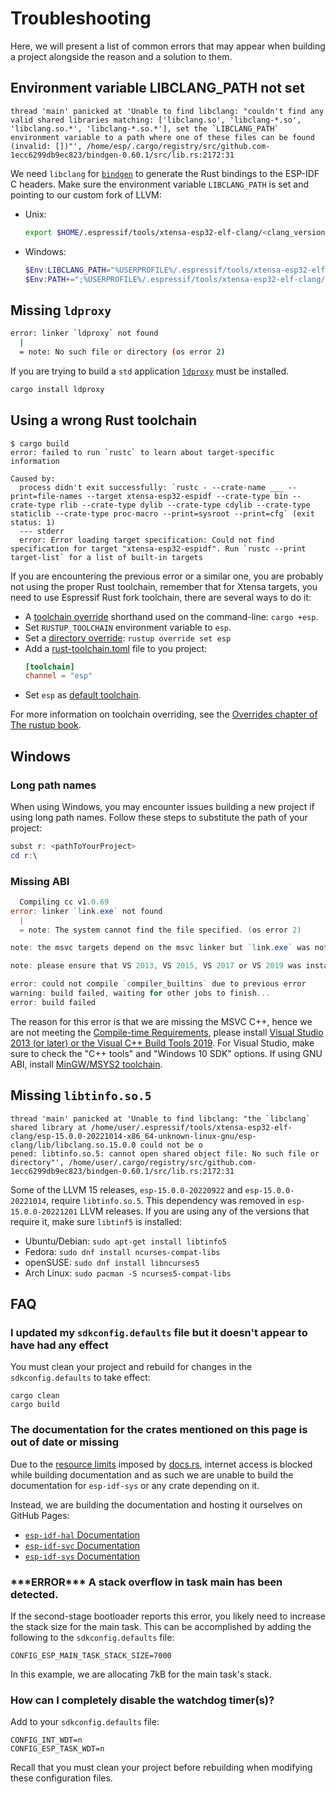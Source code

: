 # Troubleshooting

Here, we will present a list of common errors that may appear when building a project alongside the reason and a solution to them.

## Environment variable LIBCLANG_PATH not set

```text
thread 'main' panicked at 'Unable to find libclang: "couldn't find any valid shared libraries matching: ['libclang.so', 'libclang-*.so', 'libclang.so.*', 'libclang-*.so.*'], set the `LIBCLANG_PATH` environment variable to a path where one of these files can be found (invalid: [])"', /home/esp/.cargo/registry/src/github.com-1ecc6299db9ec823/bindgen-0.60.1/src/lib.rs:2172:31
```
We need `libclang` for [`bindgen`] to generate the Rust bindings to the ESP-IDF C headers.
Make sure the environment variable `LIBCLANG_PATH` is set and pointing to our custom fork of LLVM:
- Unix:
  ```sh
  export $HOME/.espressif/tools/xtensa-esp32-elf-clang/<clang_version>-<host_triple>/esp-clang/lib
  ```
- Windows:
  ```powershell
  $Env:LIBCLANG_PATH="%USERPROFILE%/.espressif/tools/xtensa-esp32-elf-clang/<clang_version>-<host_triple>/esp-clang/bin/libclang.dll"
  $Env:PATH+=";%USERPROFILE%/.espressif/tools/xtensa-esp32-elf-clang/<clang_version>-<host_triple>/esp-clang/bin/"
  ```

[`bindgen`]: https://github.com/rust-lang/rust-bindgen

## Missing `ldproxy`

```sh
error: linker `ldproxy` not found
  |
  = note: No such file or directory (os error 2)
```

If you are trying to build a `std` application [`ldproxy`] must be installed.
```sh
cargo install ldproxy
```

[`ldproxy`]: https://github.com/esp-rs/embuild/tree/master/ldproxy


## Using a wrong Rust toolchain

```text
$ cargo build
error: failed to run `rustc` to learn about target-specific information

Caused by:
  process didn't exit successfully: `rustc - --crate-name ___ --print=file-names --target xtensa-esp32-espidf --crate-type bin --crate-type rlib --crate-type dylib --crate-type cdylib --crate-type staticlib --crate-type proc-macro --print=sysroot --print=cfg` (exit status: 1)
  --- stderr
  error: Error loading target specification: Could not find specification for target "xtensa-esp32-espidf". Run `rustc --print target-list` for a list of built-in targets
```

If you are encountering the previous error or a similar one, you are probably not using the proper Rust toolchain, remember that for Xtensa targets, you need to use Espressif Rust fork toolchain, there are several ways to do it:
- A [toolchain override] shorthand used on the command-line: `cargo +esp`.
- Set `RUSTUP_TOOLCHAIN` environment variable to `esp`.
- Set a [directory override]: `rustup override set esp`
- Add a [rust-toolchain.toml] file to you project:
  ```toml
  [toolchain]
  channel = "esp"
  ```
- Set `esp` as [default toolchain].

For more information on toolchain overriding, see the [Overrides chapter of The rustup book].

[toolchain override]: https://rust-lang.github.io/rustup/overrides.html#toolchain-override-shorthand
[directory override]: https://rust-lang.github.io/rustup/overrides.html#directory-overrides
[rust-toolchain.toml]: https://rust-lang.github.io/rustup/overrides.html#the-toolchain-file
[default toolchain]: https://rust-lang.github.io/rustup/overrides.html#default-toolchain
[Overrides chapter of The rustup book]: https://rust-lang.github.io/rustup/overrides.html#overrides

## Windows

### Long path names

When using Windows, you may encounter issues building a new project if using long path names. Follow these steps to substitute the path of your project:
```powershell
subst r: <pathToYourProject>
cd r:\
```

### Missing ABI

```powershell
  Compiling cc v1.0.69
error: linker `link.exe` not found
  |
  = note: The system cannot find the file specified. (os error 2)

note: the msvc targets depend on the msvc linker but `link.exe` was not found

note: please ensure that VS 2013, VS 2015, VS 2017 or VS 2019 was installed with the Visual C++ option

error: could not compile `compiler_builtins` due to previous error
warning: build failed, waiting for other jobs to finish...
error: build failed
```

The reason for this error is that we are missing the MSVC C++, hence we are not meeting the [Compile-time Requirements], please install [Visual Studio 2013 (or later) or the Visual C++ Build Tools 2019]. For Visual Studio, make sure to check the "C++ tools" and "Windows 10 SDK" options.
If using GNU ABI, install [MinGW/MSYS2 toolchain].

[Compile-time Requirements]: https://github.com/rust-lang/cc-rs#compile-time-requirements
[Visual Studio 2013 (or later) or the Visual C++ Build Tools 2019]: https://rust-lang.github.io/rustup/installation/windows.html
[MinGW/MSYS2 toolchain]: https://www.msys2.org/

## Missing `libtinfo.so.5`

```text
thread 'main' panicked at 'Unable to find libclang: "the `libclang` shared library at /home/user/.espressif/tools/xtensa-esp32-elf-clang/esp-15.0.0-20221014-x86_64-unknown-linux-gnu/esp-clang/lib/libclang.so.15.0.0 could not be o
pened: libtinfo.so.5: cannot open shared object file: No such file or directory"', /home/user/.cargo/registry/src/github.com-1ecc6299db9ec823/bindgen-0.60.1/src/lib.rs:2172:31
```
Some of the LLVM 15 releases, `esp-15.0.0-20220922` and `esp-15.0.0-20221014`, require `libtinfo.so.5`. This dependency was removed in `esp-15.0.0-20221201` LLVM releases. If you are using any of the versions that require it, make sure `libtinf5` is installed:
- Ubuntu/Debian: `sudo apt-get install libtinfo5`
- Fedora: `sudo dnf install ncurses-compat-libs`
- openSUSE: `sudo dnf install libncurses5`
- Arch Linux: `sudo pacman -S ncurses5-compat-libs`

## FAQ

### I updated my `sdkconfig.defaults` file but it doesn't appear to have had any effect

You must clean your project and rebuild for changes in the `sdkconfig.defaults` to take effect:

```shell,ignore
cargo clean
cargo build
```

### The documentation for the crates mentioned on this page is out of date or missing

Due to the [resource limits] imposed by [docs.rs], internet access is blocked while building documentation and as such we are unable to build the documentation for `esp-idf-sys` or any crate depending on it.

Instead, we are building the documentation and hosting it ourselves on GitHub Pages:

- [`esp-idf-hal` Documentation]
- [`esp-idf-svc` Documentation]
- [`esp-idf-sys` Documentation]

[resource limits]: https://docs.rs/about/builds#hitting-resource-limits
[docs.rs]: https://docs.rs
[`esp-idf-hal` documentation]: https://esp-rs.github.io/esp-idf-hal/esp_idf_hal/
[`esp-idf-svc` documentation]: https://esp-rs.github.io/esp-idf-svc/esp_idf_svc/
[`esp-idf-sys` documentation]: https://esp-rs.github.io/esp-idf-sys/esp_idf_sys/

### \*\*\*ERROR\*\*\* A stack overflow in task main has been detected.

If the second-stage bootloader reports this error, you likely need to increase the stack size for the main task. This can be accomplished by adding the following to the `sdkconfig.defaults` file:

```ignore
CONFIG_ESP_MAIN_TASK_STACK_SIZE=7000
```

In this example, we are allocating 7kB for the main task's stack.

### How can I completely disable the watchdog timer(s)?

Add to your `sdkconfig.defaults` file:

```ignore
CONFIG_INT_WDT=n
CONFIG_ESP_TASK_WDT=n
```

Recall that you must clean your project before rebuilding when modifying these configuration files.
